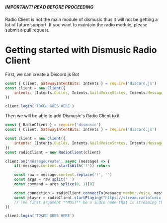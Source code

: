 ##### IMPORTANT! READ BEFORE PROCEEDING

Radio Client is not the main module of dismusic thus it will not be getting a lot of future support.
If you want to maintain the radio module, please submit a pull request.

# Getting started with Dismusic Radio Client

First, we can create a Discord.js Bot

```js
const { Client, GatewayIntentBits: Intents } = require('discord.js')
const client = new Client({
    intents: [Intents.Guilds, Intents.GuildVoiceStates, Intents.MessageContent, Intents.GuildMessages]
})

client.login('TOKEN GOES HERE')
```

Then we will be able to add Dismusic's Radio Client to it

```js
const { RadioClient } = require('dismusic')
const { Client, GatewayIntentBits: Intents } = require('discord.js')

const client = new Client({
    intents: [Intents.Guilds, Intents.GuildVoiceStates, Intents.MessageContent, Intents.GuildMessages]
})
const radioClient = new RadioClient(client)

client.on('messageCreate', async (message) => {
    if(!message.content.startsWith('!')) return

    const raw = message.content.replace('!', '')
    const args = raw.split(' ')
    const command = args.splice(0, 1)[0]

    const connection = radioClient.connectTo(message.member.voice, message.guild)
    const player = radioClient.startPlaying("https://stream.radiofomix.nl/listen/fomix/stream", message.guild)
    // The first argument **MUST** be a audio node that is streaming though https. Does not work with YouTube links
})

client.login('TOKEN GOES HERE')
```

